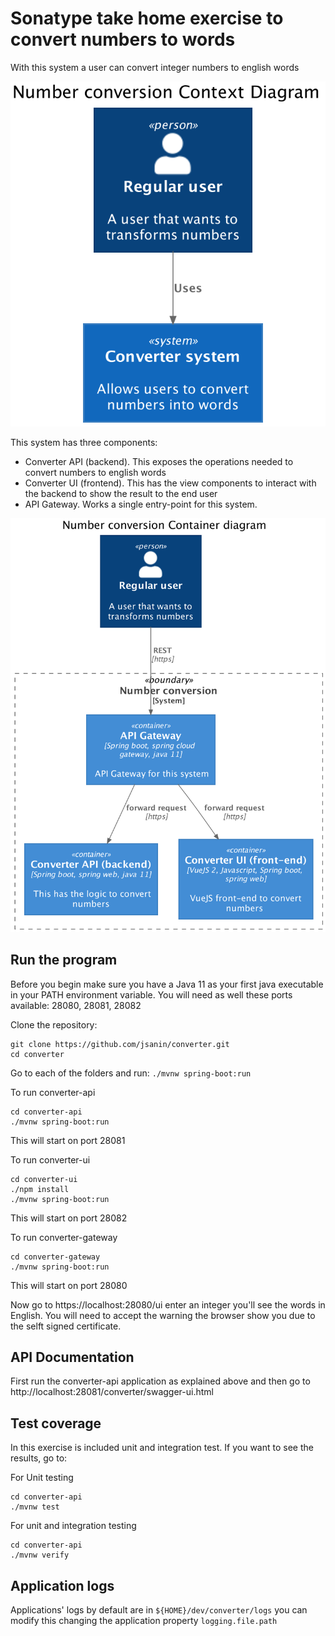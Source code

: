 # Sonatype take home exercise to convert numbers to words

With this system a user can convert integer numbers to english words

![Context diagram](c4model/context.png "Context diagram")

This system has three components:
- Converter API (backend). This exposes the operations needed to convert numbers to english words
- Converter UI (frontend). This has the view components to interact with the backend to show the result to the end user 
- API Gateway. Works a single entry-point for this system.


![Container diagram](c4model/containers.png "Container diagram")

## Run the program
Before you begin make sure you have a Java 11 as your first java executable in 
your PATH environment variable.
You will need as well these ports available: 28080, 28081, 28082

Clone the repository:
```
git clone https://github.com/jsanin/converter.git
cd converter
```

Go to each of the folders and run: `./mvnw spring-boot:run`

To run converter-api
```
cd converter-api
./mvnw spring-boot:run
```
This will start on port 28081

To run converter-ui
```
cd converter-ui
./npm install
./mvnw spring-boot:run
```
This will start on port 28082

To run converter-gateway
```
cd converter-gateway
./mvnw spring-boot:run
```
This will start on port 28080

Now go to https://localhost:28080/ui enter an integer you'll see the words in English.
You will need to accept the warning the browser show you due to the selft signed certificate.

## API Documentation

First run the converter-api application as explained above and then go to 
http://localhost:28081/converter/swagger-ui.html

## Test coverage
In this exercise is included unit and integration test. If you want to see 
the results, go to:

For Unit testing
```
cd converter-api
./mvnw test
```

For unit and integration testing
```
cd converter-api
./mvnw verify
```

## Application logs

Applications' logs by default are in `${HOME}/dev/converter/logs` you can
modify this changing the application property `logging.file.path`

